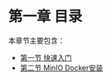 # 第一章 目录

本章节主要包含：
* [第一节 快速入门](/section1/introduction.md)
* [第二节 MinIO Docker安装](/section1/install.md)
